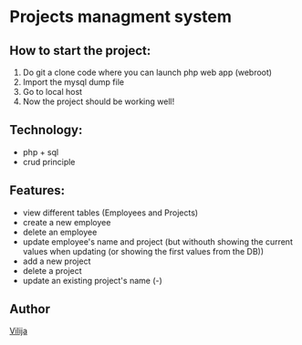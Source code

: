 # Projects managment system

## How to start the project:
1. Do git a clone code where you can launch php web app (webroot)
2. Import the mysql dump file
3. Go to local host
4. Now the project should be working well! 

## Technology:
- php + sql
- crud principle

## Features:
- view different tables (Employees and Projects)
- create a new employee
- delete an employee
- update employee's name and project (but withouth showing the current values when updating (or showing the first values from the DB))
- add a new project
- delete a project
- update an existing project's name (-)

## Author
[Vilija](https://github.com/vikontrimaite)